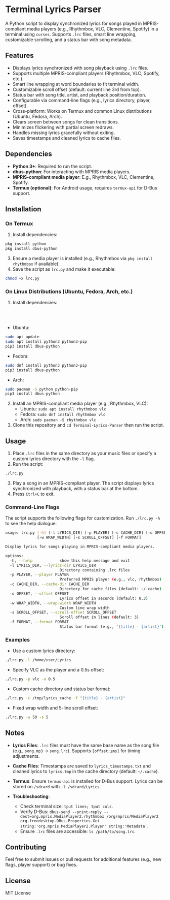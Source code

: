 # Terminal Lyrics Parser

A Python script to display synchronized lyrics for songs played in MPRIS-compliant media players (e.g., Rhythmbox, VLC, Clementine, Spotify) in a terminal using `curses`. Supports `.lrc` files, smart line wrapping, customizable scrolling, and a status bar with song metadata.

## Features
- Displays lyrics synchronized with song playback using `.lrc` files.
- Supports multiple MPRIS-compliant players (Rhythmbox, VLC, Spotify, etc.).
- Smart line wrapping at word boundaries to fit terminal width.
- Customizable scroll offset (default: current line 3rd from top).
- Status bar with song title, artist, and playback position/duration.
- Configurable via command-line flags (e.g., lyrics directory, player, offset).
- Cross-platform: Works on Termux and common Linux distributions (Ubuntu, Fedora, Arch).
- Clears screen between songs for clean transitions.
- Minimizes flickering with partial screen redraws.
- Handles missing lyrics gracefully without exiting.
- Saves timestamps and cleaned lyrics to cache files.

## Dependencies
- **Python 3+**: Required to run the script.
- **dbus-python**: For interacting with MPRIS media players.
- **MPRIS-compliant media player**: E.g., Rhythmbox, VLC, Clementine, Spotify.
- **Termux (optional)**: For Android usage, requires `termux-api` for D-Bus support.

## Installation

### On Termux
1. Install dependencies:
```bash
pkg install python
pkg install dbus-python
```
3. Ensure a media player is installed (e.g., Rhythmbox via `pkg install rhythmbox` if available).
4. Save the script as `lrc.py` and make it executable:
```bash
chmod +x lrc.py
```

### On Linux Distributions (Ubuntu, Fedora, Arch, etc.)
1. Install dependencies:
<br>
</br>

   - Ubuntu:
```bash
sudo apt update
sudo apt install python3 python3-pip
pip3 install dbus-python
```
   - Fedora:
```bash
sudo dnf install python3 python3-pip
pip3 install dbus-python
```
   - Arch:
```bash
sudo pacman -S python python-pip
pip3 install dbus-python
```
2. Install an MPRIS-compliant media player (e.g., Rhythmbox, VLC):
   - Ubuntu: `sudo apt install rhythmbox vlc`
   - Fedora: `sudo dnf install rhythmbox vlc`
   - Arch: `sudo pacman -S rhythmbox vlc`
3. Clone this repository and `cd Terminal-Lyrics-Parser` then run the script.

## Usage
1. Place `.lrc` files in the same directory as your music files or specify a custom lyrics directory with the `-l` flag.
2. Run the script:
```bash
./lrc.py
```
3. Play a song in an MPRIS-compliant player. The script displays lyrics synchronized with playback, with a status bar at the bottom.
4. Press `Ctrl+C` to exit.

### Command-Line Flags
The script supports the following flags for customization. Run `./lrc.py -h` to see the help dialogue:

```bash
usage: lrc.py [-h] [-l LYRICS_DIR] [-p PLAYER] [-c CACHE_DIR] [-o OFFSET]
              [-w WRAP_WIDTH] [-s SCROLL_OFFSET] [-f FORMAT]

Display lyrics for songs playing in MPRIS-compliant media players.

options:
  -h, --help            show this help message and exit
  -l LYRICS_DIR, --lyrics-dir LYRICS_DIR
                        Directory containing .lrc files
  -p PLAYER, --player PLAYER
                        Preferred MPRIS player (e.g., vlc, rhythmbox)
  -c CACHE_DIR, --cache-dir CACHE_DIR
                        Directory for cache files (default: ~/.cache)
  -o OFFSET, --offset OFFSET
                        Lyrics offset in seconds (default: 0.3)
  -w WRAP_WIDTH, --wrap-width WRAP_WIDTH
                        Custom line wrap width
  -s SCROLL_OFFSET, --scroll-offset SCROLL_OFFSET
                        Scroll offset in lines (default: 3)
  -f FORMAT, --format FORMAT
                        Status bar format (e.g., '{title} - {artist}') (default: Song: {title} | Artist: {artist} | {position} / {duration})
```

### Examples
- Use a custom lyrics directory:
```bash
./lrc.py -l /home/user/Lyrics
```
- Specify VLC as the player and a 0.5s offset:
```bash
./lrc.py -p vlc -o 0.5
```
- Custom cache directory and status bar format:
```bash
./lrc.py -c /tmp/lyrics_cache -f "{title} - {artist}"
```
- Fixed wrap width and 5-line scroll offset:
```bash
./lrc.py -w 50 -s 5
```

## Notes
- **Lyrics Files**: `.lrc` files must have the same base name as the song file (e.g., `song.mp3` → `song.lrc`). Supports `[offset:±ms]` for timing adjustments.
- **Cache Files**: Timestamps are saved to `lyrics_timestamps.txt` and cleaned lyrics to `lyrics.tmp` in the cache directory (default: `~/.cache`).
- **Termux**: Ensure `termux-api` is installed for D-Bus support. Lyrics can be stored on `/sdcard` with `-l /sdcard/Lyrics`.

- **Troubleshooting**:
  - Check terminal size: `tput lines; tput cols`.
  - Verify D-Bus: `dbus-send --print-reply --dest=org.mpris.MediaPlayer2.rhythmbox /org/mpris/MediaPlayer2 org.freedesktop.DBus.Properties.Get string:'org.mpris.MediaPlayer2.Player' string:'Metadata'`.
  - Ensure `.lrc` files are accessible: `ls /path/to/song.lrc`.

## Contributing
Feel free to submit issues or pull requests for additional features (e.g., new flags, player support) or bug fixes.

## License
MIT License
